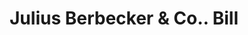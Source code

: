 ---
doi: 10.7916/D8PZ6N2X
date_other: '1890'
date_other_textual: 1890-1899
form: printed ephemera
genre:
- Invoices
name:
- Julius Berbecker & Co.
object_in_context_url: https://biggert.cul.columbia.edu/items/view/ave_biggert_01912
subject_hierarchical_geographic:
- New York, New York, United States
subject_name:
- Julius Berbecker & Co.
title: Julius Berbecker & Co.. Bill
sort_title: Julius Berbecker & Co.. Bill
call_number: ave_biggert_01912
coordinates:
- 40.71277777777778,-74.00583333333333
pid: ave_biggert_01912
identifiers: ave_biggert_01912
thumbnail: https://derivativo-2.library.columbia.edu/iiif/2/ldpd:490605/full/!256,256/0/native.jpg
permalink: /biggert/ave_biggert_01912/
layout: iiif-image-page
---